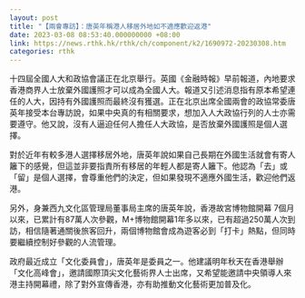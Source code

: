 ```yaml
---
layout: post
title: "【兩會專訪】：唐英年稱港人移居外地如不適應歡迎返港"
date: 2023-03-08 08:53:40.000000000 +08:00
link: https://news.rthk.hk/rthk/ch/component/k2/1690972-20230308.htm
categories: rthk
---
```


十四屆全國人大和政協會議正在北京舉行。英國《金融時報》早前報道，內地要求香港商界人士放棄外國護照才可以成為全國人大。報道又引述消息指有原本希望連任的人大，因持有外國護照而最終沒有獲選。正在北京出席全國兩會的政協常委唐英年接受本台專訪說，如果中央真的有相關要求，想加入人大政協行列的人士亦需要遵守。他又說，沒有人逼迫任何人擔任人大政協，是否放棄外國護照是個人選擇。

對於近年有較多港人選擇移居外地，唐英年說如果自己長期在外國生活就會有寄人籬下的感覺，但這並非要指責所有移居的年輕人都是寄人籬下。他認為「去」或「留」是個人選擇，會尊重他們的決定，但如果發現不適應外國生活，歡迎他們返港。

另外，身兼西九文化區管理局董事局主席的唐英年說，香港故宮博物館開幕 7個月以來，已累計有87萬人次參觀，M+博物館開幕1年多以來，已有超過250萬人次到訪，相信隨著通關後旅客回升，兩個博物館會成為遊客必到「打卡」熱點，但同時要繼續控制好參觀的人流管理。

政府最近成立「文化委員會」，唐英年是委員之一。他建議明年秋天在香港舉辦「文化高峰會」，邀請國際頂尖文化藝術界人士出席，又希望能邀請中央領導人來港主持開幕禮，除了對外宣傳香港，亦有助推動文化藝術更加普及化。
